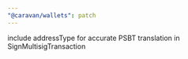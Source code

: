 ```yaml
---
"@caravan/wallets": patch
---
```


include addressType for accurate PSBT translation in SignMultisigTransaction
